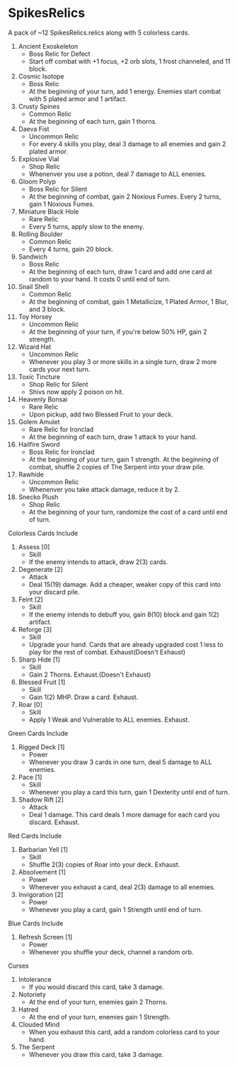 # SpikesRelics

A pack of ~12 SpikesRelics.relics along with 5 colorless cards.

1. Ancient Exoskeleton
   - Boss Relic for Defect
   - Start off combat with +1 focus, +2 orb slots, 1 frost channeled, and 11 block.
2. Cosmic Isotope
   - Boss Relic
   - At the beginning of your turn, add 1 energy. Enemies start combat with 5 plated armor and 1 artifact.
3. Crusty Spines
   - Common Relic
   - At the beginning of each turn, gain 1 thorns.
4. Daeva Fist
   - Uncommon Relic
   - For every 4 skills you play, deal 3 damage to all enemies and gain 2 plated armor.
5. Explosive Vial
   - Shop Relic
   - Whenenver you use a potion, deal 7 damage to ALL enenies.
6. Gloom Polyp
   - Boss Relic for Silent
   - At the beginning of combat, gain 2 Noxious Fumes. Every 2 turns, gain 1 Noxious Fumes.
7. Miniature Black Hole
   - Rare Relic
   - Every 5 turns, apply slow to the enemy.
8. Rolling Boulder
   - Common Relic
   - Every 4 turns, gain 20 block.
9. Sandwich
   - Boss Relic
   - At the beginning of each turn, draw 1 card and add one card at random to your hand. It costs 0 until end of turn.
10. Snail Shell
    - Common Relic
    - At the beginning of combat, gain 1 Metallicize, 1 Plated Armor, 1 Blur, and 3 block.
11. Toy Horsey
    - Uncommon Relic
    - At the beginning of your turn, if you're below 50% HP, gain 2 strength.
12. Wizard Hat
    - Uncommon Relic
    - Whenever you play 3 or more skills in a single turn, draw 2 more cards your next turn.
13. Toxic Tincture
	- Shop Relic for Silent
	- Shivs now apply 2 poison on hit.
14. Heavenly Bonsai
    - Rare Relic	
	- Upon pickup, add two Blessed Fruit to your deck.
15. Golem Amulet
    - Rare Relic for Ironclad
	- At the beginning of each turn, draw 1 attack to your hand.
16. Hailfire Sword
	- Boss Relic for Ironclad
	- At the beginning of your turn, gain 1 strength. At the beginning of combat, shuffle 2 copies of The Serpent into your draw pile.
17. Rawhide
    - Uncommon Relic
	- Whenenver you take attack damage, reduce it by 2.
18. Snecko Plush
	- Shop Relic
	- At the beginning of your turn, randomize the cost of a card until end of turn.

Colorless Cards Include

1. Assess [0]
   - Skill
   - If the enemy intends to attack, draw 2(3) cards.
2. Degenerate [2]
   - Attack
   - Deal 15(19) damage. Add a cheaper, weaker copy of this card into your discard pile.
3. Feint [2]
   - Skill
   - If the enemy intends to debuff you, gain 8(10) block and gain 1(2) artifact.
4. Reforge [3]
   - Skill
   - Upgrade your hand. Cards that are already upgraded cost 1 less to play for the rest of combat. Exhaust(Doesn't Exhaust)
5. Sharp Hide [1]
   - Skill
   - Gain 2 Thorns. Exhaust.(Doesn't Exhaust)
6. Blessed Fruit [1]
   - Skill
   - Gain 1(2) MHP. Draw a card. Exhaust.
7. Roar [0]
   - Skill
   - Apply 1 Weak and Vulnerable to ALL enemies. Exhaust.

Green Cards Include

1. Rigged Deck [1]
   - Power
   - Whenever you draw 3 cards in one turn, deal 5 damage to ALL enemies.
2. Pace [1]
   - Skill
   - Whenever you play a card this turn, gain 1 Dexterity until end of turn.
3. Shadow Rift [2]
   - Attack
   - Deal 1 damage. This card deals 1 more damage for each card you discard. Exhaust.

Red Cards Include

1. Barbarian Yell [1]
   - Skill
   - Shuffle 2(3) copies of Roar into your deck. Exhaust.
2. Absolvement [1]
   - Power
   - Whenever you exhaust a card, deal 2(3) damage to all enemies.
3. Invigoration [2]
   - Power
   - Whenever you play a card, gain 1 Strength until end of turn.
   
Blue Cards Include

1. Refresh Screen [1]
   - Power
   - Whenever you shuffle your deck, channel a random orb.
   
Curses

1. Intolerance
   - If you would discard this card, take 3 damage.
2. Notoriety
   - At the end of your turn, enemies gain 2 Thorns.
3. Hatred
   - At the end of your turn, enemies gain 1 Strength.
4. Clouded Mind
   - When you exhaust this card, add a random colorless card to your hand.
5. The Serpent
   - Whenever you draw this card, take 3 damage.
   
   
   
  